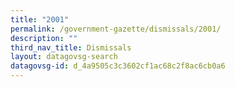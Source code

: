 ```yaml
---
title: "2001"
permalink: /government-gazette/dismissals/2001/
description: ""
third_nav_title: Dismissals
layout: datagovsg-search
datagovsg-id: d_4a9505c3c3602cf1ac68c2f8ac6cb0a6
---
```

